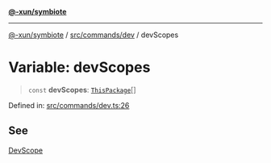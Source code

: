 [**@-xun/symbiote**](../../../../README.md)

***

[@-xun/symbiote](../../../../README.md) / [src/commands/dev](../README.md) / devScopes

# Variable: devScopes

> `const` **devScopes**: [`ThisPackage`](../../../configure/enumerations/ThisPackageGlobalScope.md#thispackage)[]

Defined in: [src/commands/dev.ts:26](https://github.com/Xunnamius/symbiote/blob/51eddb5973356cb1aa2a534c04d214fae24d5526/src/commands/dev.ts#L26)

## See

[DevScope](../../../configure/enumerations/ThisPackageGlobalScope.md)
